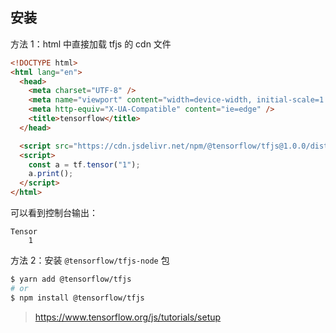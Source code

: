 ##

## 安装

方法 1：html 中直接加载 tfjs 的 cdn 文件

```html
<!DOCTYPE html>
<html lang="en">
  <head>
    <meta charset="UTF-8" />
    <meta name="viewport" content="width=device-width, initial-scale=1.0" />
    <meta http-equiv="X-UA-Compatible" content="ie=edge" />
    <title>tensorflow</title>
  </head>

  <script src="https://cdn.jsdelivr.net/npm/@tensorflow/tfjs@1.0.0/dist/tf.min.js"></script>
  <script>
    const a = tf.tensor("1");
    a.print();
  </script>
</html>
```

可以看到控制台输出：

```
Tensor
    1
```

方法 2：安装 `@tensorflow/tfjs-node` 包

```bash
$ yarn add @tensorflow/tfjs
# or
$ npm install @tensorflow/tfjs
```

> https://www.tensorflow.org/js/tutorials/setup
